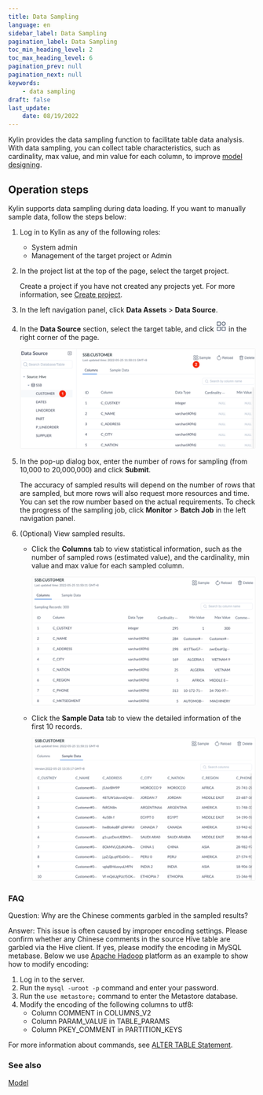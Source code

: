```yaml
---
title: Data Sampling
language: en
sidebar_label: Data Sampling
pagination_label: Data Sampling
toc_min_heading_level: 2
toc_max_heading_level: 6
pagination_prev: null
pagination_next: null
keywords:
    - data sampling
draft: false
last_update:
    date: 08/19/2022
---
```


Kylin provides the data sampling function to facilitate table data analysis. With data sampling, you can collect table characteristics, such as cardinality, max value, and min value for each column, to improve [model designing](../model/intro.md). 

## Operation steps

Kylin supports data sampling during data loading. If you want to manually sample data, follow the steps below: 

1. Log in to Kylin as any of the following roles:
   - System admin
   - Management of the target project or Admin

2. In the project list at the top of the page, select the target project. 

   Create a project if you have not created any projects yet. For more information, see [Create project](../operations/project-managing/project_management.md).

3. In the left navigation panel, click **Data Assets** > **Data Source**.

4. In the **Data Source** section, select the target table, and click ![](images/sample.png) in the right corner of the page.

   ![](images/target_table.png)

5. In the pop-up dialog box, enter the number of rows for sampling (from 10,000 to 20,000,000) and click **Submit**. 

   The accuracy of sampled results will depend on the number of rows that are sampled, but more rows will also request more resources and time. You can set the row number based on the actual requirements. To check the progress of the sampling job, click **Monitor** > **Batch Job** in the left navigation panel. 

6. (Optional) View sampled results.

   - Click the **Columns** tab to view statistical information, such as the number of sampled rows (estimated value), and the cardinality, min value and max value for each sampled column. 

     ![](images/ssb_column.png)

   - Click the **Sample Data** tab to view the detailed information of the first 10 records. 

     ![](images/sample_data.png)

### FAQ

Question: Why are the Chinese comments garbled in the sampled results?

Answer: This issue is often caused by improper encoding settings. Please confirm whether any Chinese comments in the source Hive table are garbled via the Hive client. If yes, please modify the encoding in MySQL metabase. Below we use [Apache Hadoop](../deployment/intro.md) platform as an example to show how to modify encoding: 

1. Log in to the server. 
2. Run the `mysql -uroot -p` command and enter your password. 
3. Run the `use metastore;` command to enter the Metastore database. 
4. Modify the encoding of the following columns to utf8: 
   - Column COMMENT in COLUMNS_V2
   - Column PARAM_VALUE in TABLE_PARAMS
   - Column PKEY_COMMENT in PARTITION_KEYS

For more information about commands, see [ALTER TABLE Statement](https://dev.mysql.com/doc/refman/5.7/en/alter-table.html). 

### See also

[Model](../model/intro.md)

